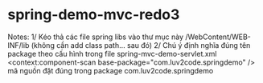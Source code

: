 # spring-demo-mvc-redo3
Notes:
1/ Kéo thả các file spring libs vào thư mục này /WebContent/WEB-INF/lib (không cần add class path... sau đó)
2/ Chú ý định nghĩa đúng tên package theo cấu hình trong file spring-mvc-demo-servlet.xml
<context:component-scan base-package="com.luv2code.springdemo" />
mã nguồn đặt đúng trong package com.luv2code.springdemo
